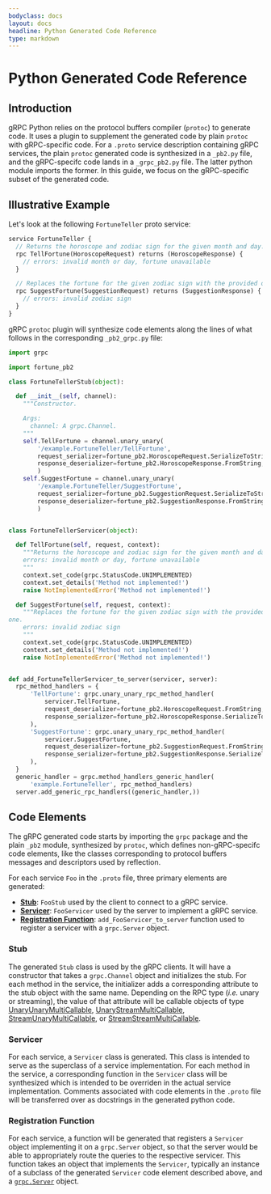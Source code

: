 ```yaml
---
bodyclass: docs
layout: docs
headline: Python Generated Code Reference
type: markdown
---
```


# Python Generated Code Reference

## Introduction

gRPC Python relies on the protocol buffers compiler (`protoc`) to generate
code.  It uses a plugin to supplement the generated code by plain `protoc`
with gRPC-specific code.  For a `.proto` service description containing
gRPC services, the plain `protoc` generated code is synthesized in
a `_pb2.py` file, and the gRPC-specifc code lands in a `_grpc_pb2.py` file.
The latter python module imports the former.  In this guide, we focus
on the gRPC-specific subset of the generated code.

## Illustrative Example

Let's look at the following `FortuneTeller` proto service:

```proto
service FortuneTeller {
  // Returns the horoscope and zodiac sign for the given month and day.
  rpc TellFortune(HoroscopeRequest) returns (HoroscopeResponse) {
    // errors: invalid month or day, fortune unavailable
  }

  // Replaces the fortune for the given zodiac sign with the provided one.
  rpc SuggestFortune(SuggestionRequest) returns (SuggestionResponse) {
    // errors: invalid zodiac sign
  }
}
```

gRPC `protoc` plugin will synthesize code elements along the lines
of what follows in the corresponding `_pb2_grpc.py` file:


```python
import grpc

import fortune_pb2

class FortuneTellerStub(object):

  def __init__(self, channel):
    """Constructor.

    Args:
      channel: A grpc.Channel.
    """
    self.TellFortune = channel.unary_unary(
        '/example.FortuneTeller/TellFortune',
        request_serializer=fortune_pb2.HoroscopeRequest.SerializeToString,
        response_deserializer=fortune_pb2.HoroscopeResponse.FromString,
        )
    self.SuggestFortune = channel.unary_unary(
        '/example.FortuneTeller/SuggestFortune',
        request_serializer=fortune_pb2.SuggestionRequest.SerializeToString,
        response_deserializer=fortune_pb2.SuggestionResponse.FromString,
        )


class FortuneTellerServicer(object):

  def TellFortune(self, request, context):
    """Returns the horoscope and zodiac sign for the given month and day.
    errors: invalid month or day, fortune unavailable
    """
    context.set_code(grpc.StatusCode.UNIMPLEMENTED)
    context.set_details('Method not implemented!')
    raise NotImplementedError('Method not implemented!')

  def SuggestFortune(self, request, context):
    """Replaces the fortune for the given zodiac sign with the provided
one.
    errors: invalid zodiac sign
    """
    context.set_code(grpc.StatusCode.UNIMPLEMENTED)
    context.set_details('Method not implemented!')
    raise NotImplementedError('Method not implemented!')


def add_FortuneTellerServicer_to_server(servicer, server):
  rpc_method_handlers = {
      'TellFortune': grpc.unary_unary_rpc_method_handler(
          servicer.TellFortune,
          request_deserializer=fortune_pb2.HoroscopeRequest.FromString,
          response_serializer=fortune_pb2.HoroscopeResponse.SerializeToString,
      ),
      'SuggestFortune': grpc.unary_unary_rpc_method_handler(
          servicer.SuggestFortune,
          request_deserializer=fortune_pb2.SuggestionRequest.FromString,
          response_serializer=fortune_pb2.SuggestionResponse.SerializeToString,
      ),
  }
  generic_handler = grpc.method_handlers_generic_handler(
      'example.FortuneTeller', rpc_method_handlers)
  server.add_generic_rpc_handlers((generic_handler,))
```

## Code Elements

The gRPC generated code starts by importing the `grpc` package and the plain
`_pb2` module, synthesized by `protoc`, which defines non-gRPC-specifc code
elements, like the classes corresponding to protocol buffers messages and
descriptors used by reflection.

For each service `Foo` in the `.proto` file, three primary elements are
generated:

- [**Stub**](#stub): `FooStub` used by the client to connect to a gRPC service.
- [**Servicer**](#servicer): `FooServicer` used by the server to implement a
  gRPC service.
- [**Registration Function**](#registration-function):
  `add_FooServicer_to_server` function used to register a servicer with a
  `grpc.Server` object.


### Stub

<a name="stub"></a>The generated `Stub` class is used by the gRPC clients.  It
will have a constructor that takes a `grpc.Channel` object and initializes the
stub.  For each method in the service, the initializer adds a corresponding
attribute to the stub object with the same name.  Depending on the RPC type
(*i.e.* unary or streaming), the value of that attribute will be callable
objects of type
[UnaryUnaryMultiCallable](/grpc/python/grpc.html?#grpc.UnaryUnaryMultiCallable),
[UnaryStreamMultiCallable](/grpc/python/grpc.html?#grpc.UnaryStreamMultiCallable),
[StreamUnaryMultiCallable](/grpc/python/grpc.html?#grpc.StreamUnaryMultiCallable),
or
[StreamStreamMultiCallable](/grpc/python/grpc.html?#grpc.StreamStreamMultiCallable).

### Servicer

<a name="servicer"></a>For each service, a `Servicer` class is generated.  This
class is intended to serve as the superclass of a service implementation.  For
each method in the service, a corresponding function in the `Servicer` class
will be synthesized which is intended to be overriden in the actual service
implementation.  Comments associated with code elements
in the `.proto` file will be transferred over as docstrings in
the generated python code.

### Registration Function

<a name="registration-function"></a>For each service, a function will be
generated that registers a `Servicer` object implementing it on a `grpc.Server`
object, so that the server would be able to appropriately route the queries to
the respective servicer.  This function takes an object that implements the
`Servicer`, typically an instance of a subclass of the generated `Servicer`
code element described above, and a
[`grpc.Server`](/grpc/python/_modules/grpc.html#Server)
object.

